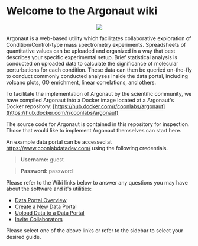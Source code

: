 # Welcome to the Argonaut wiki
<p align="center">
    <img src="https://github.com/coongroup/Argonaut/blob/master/Wiki%20Images/WikiLanding.png">
</p>

Argonaut is a web-based utility which facilitates collaborative exploration of Condition/Control-type mass spectrometry experiments. Spreadsheets of quantitative values can be uploaded and organized in a way that best describes your specific experimental setup. Brief statistical analysis is conducted on uploaded data to calculate the significance of molecular perturbations for each condition. These data can then be queried on-the-fly to conduct commonly conducted analyses inside the data portal, including volcano plots, GO enrichment, linear correlations, and others.

To facilitate the implementation of Argonaut by the scientific community, we have compiled Argonaut into a Docker image located at a Argonaut's Docker repository: [https://hub.docker.com/r/coonlabs/argonaut](https://hub.docker.com/r/coonlabs/argonaut)

The source code for Argonaut is contained in this repository for inspection. Those that would like to implement Argonaut themselves can start here. 

An example data portal can be accessed at https://www.coonlabdatadev.com/ using the following credentials.

> **Username:** guest

> **Password:** password

Please refer to the Wiki links below to answer any questions you may have about the software and it's utilities:
* [Data Portal Overview](https://github.com/coongroup/Argonaut/wiki/Overview)
* [Create a New Data Portal](https://github.com/coongroup/Argonaut/wiki/Create-A-Data-Portal)
* [Upload Data to a Data Portal](https://github.com/coongroup/Argonaut/wiki/Upload-Data-To-Portal)
* [Invite Collaborators](https://github.com/coongroup/Argonaut/wiki/Invite-Collaborators)

Please select one of the above links or refer to the sidebar to select your desired guide.
